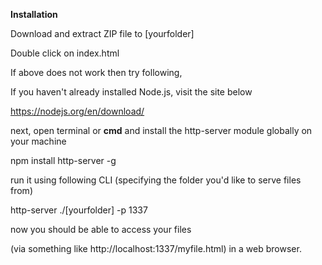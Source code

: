 <b>Installation</b>

Download and extract ZIP file to [yourfolder]

Double click on index.html 

If above does not work then try following, 

If you haven't already installed Node.js, visit the site below 

https://nodejs.org/en/download/

next, open terminal or <b>cmd</b> and install the http-server module globally on your machine

  npm install http-server -g

  run it using following CLI (specifying the folder you'd like to serve files from)

  http-server ./[yourfolder] -p 1337
  
  now you should be able to access your files 
  
  (via something like http://localhost:1337/myfile.html) in a web browser.
